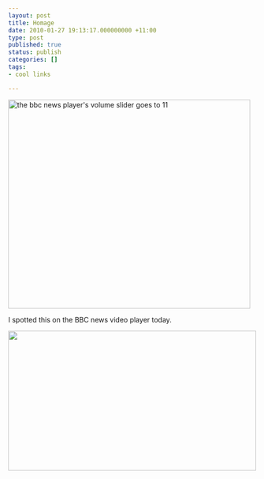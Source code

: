 ```yaml
---
layout: post
title: Homage
date: 2010-01-27 19:13:17.000000000 +11:00
type: post
published: true
status: publish
categories: []
tags:
- cool links

---
```

<p><a href="http://en.wikipedia.org/wiki/Up_to_eleven"><img class="alignnone size-full wp-image-383" title="turnItUpTo11" src="{{ site.baseurl }}/assets/turnItUpTo11.png" alt="the bbc news player's volume slider goes to 11" width="491" height="423" /></a></p>
<p>I spotted this on the BBC news video player today.</p>
<p><img class="alignnone" title="dials from spinal tap" src="{{ site.baseurl }}/assets/SpinalTap_Edith_503.jpg" alt="" width="503" height="283" /></p>
